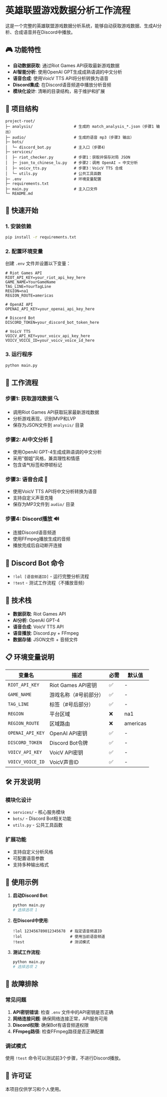 # 英雄联盟游戏数据分析工作流程

这是一个完整的英雄联盟游戏数据分析系统，能够自动获取游戏数据、生成AI分析、合成语音并在Discord中播放。

## 🎮 功能特性

- **自动数据获取**: 通过Riot Games API获取最新游戏数据
- **AI智能分析**: 使用OpenAI GPT生成成熟语调的中文分析
- **语音合成**: 使用VoicV TTS API将分析转换为语音
- **Discord集成**: 在Discord语音频道中播放分析音频
- **模块化设计**: 清晰的目录结构，易于维护和扩展

## 📁 项目结构

```
project-root/
├─ analysis/                  # 生成的 match_analysis_*.json（步骤1 输出）
├─ audio/                     # 生成的语音 mp3（步骤3 输出）
├─ bots/
│  └─ discord_bot.py          # 主入口（步骤4）
├─ services/
│  ├─ riot_checker.py         # 步骤1：获取并保存对局 JSON
│  ├─ json_to_chinese_lu.py   # 步骤2：调用 OpenAI → 中文分析
│  ├─ voicv_tts.py            # 步骤3：VoicV TTS 合成
│  └─ utils.py                # 公共工具函数
├─ .env                       # 环境变量配置
├─ requirements.txt
├─ main.py                    # 主入口文件
└─ README.md
```

## 🚀 快速开始

### 1. 安装依赖

```bash
pip install -r requirements.txt
```

### 2. 配置环境变量

创建 `.env` 文件并设置以下变量：

```env
# Riot Games API
RIOT_API_KEY=your_riot_api_key_here
GAME_NAME=YourGameName
TAG_LINE=YourTagLine
REGION=na1
REGION_ROUTE=americas

# OpenAI API
OPENAI_API_KEY=your_openai_api_key_here

# Discord Bot
DISCORD_TOKEN=your_discord_bot_token_here

# VoicV TTS
VOICV_API_KEY=your_voicv_api_key_here
VOICV_VOICE_ID=your_voicv_voice_id_here
```

### 3. 运行程序

```bash
python main.py
```

## 🎯 工作流程

### 步骤1: 获取游戏数据 🔍
- 调用Riot Games API获取玩家最新游戏数据
- 分析游戏表现，识别MVP和LVP
- 保存为JSON文件到 `analysis/` 目录

### 步骤2: AI中文分析 🤖
- 使用OpenAI GPT-4生成成熟语调的中文分析
- 采用"御姐"风格，兼具理性和情感
- 包含语气标签和停顿标记

### 步骤3: 语音合成 🎵
- 使用VoicV TTS API将中文分析转换为语音
- 支持自定义声音克隆
- 保存为MP3文件到 `audio/` 目录

### 步骤4: Discord播放 🔊
- 连接Discord语音频道
- 使用FFmpeg播放生成的音频
- 播放完成后自动断开连接

## 🤖 Discord Bot 命令

- `!lol [语音频道ID]` - 运行完整分析流程
- `!test` - 测试工作流程（不播放音频）

## 🔧 技术栈

- **数据获取**: Riot Games API
- **AI分析**: OpenAI GPT-4
- **语音合成**: VoicV TTS API
- **语音播放**: Discord.py + FFmpeg
- **数据存储**: JSON文件 + 音频文件

## 📋 环境变量说明

| 变量名 | 描述 | 必需 | 默认值 |
|--------|------|------|--------|
| `RIOT_API_KEY` | Riot Games API密钥 | ✅ | - |
| `GAME_NAME` | 游戏名称（#号前部分） | ✅ | - |
| `TAG_LINE` | 标签（#号后部分） | ✅ | - |
| `REGION` | 平台区域 | ❌ | na1 |
| `REGION_ROUTE` | 区域路由 | ❌ | americas |
| `OPENAI_API_KEY` | OpenAI API密钥 | ✅ | - |
| `DISCORD_TOKEN` | Discord Bot令牌 | ✅ | - |
| `VOICV_API_KEY` | VoicV API密钥 | ✅ | - |
| `VOICV_VOICE_ID` | VoicV声音ID | ✅ | - |

## 🛠️ 开发说明

### 模块化设计
- `services/` - 核心服务模块
- `bots/` - Discord Bot相关功能
- `utils.py` - 公共工具函数

### 扩展功能
- 支持自定义分析风格
- 可配置语音参数
- 支持多种输出格式

## 📝 使用示例

1. **启动Discord Bot**:
   ```bash
   python main.py
   # 选择选项 1
   ```

2. **在Discord中使用**:
   ```
   !lol 123456789012345678  # 指定语音频道ID
   !lol                     # 使用当前语音频道
   !test                    # 测试模式
   ```

3. **测试工作流程**:
   ```bash
   python main.py
   # 选择选项 2
   ```

## 🐛 故障排除

### 常见问题

1. **API密钥错误**: 检查 `.env` 文件中的API密钥是否正确
2. **网络连接问题**: 确保网络连接正常，API服务可用
3. **Discord权限**: 确保Bot有语音频道权限
4. **FFmpeg路径**: 检查FFmpeg路径是否正确配置

### 调试模式

使用 `!test` 命令可以测试前3个步骤，不进行Discord播放。

## 📄 许可证

本项目仅供学习和个人使用。